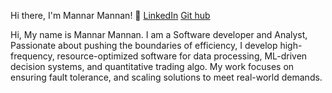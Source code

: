 Hi there, I'm Mannar Mannan! 👋
[LinkedIn](https://www.linkedin.com/in/mannar-mannan/) [Git hub](https://github.com/mannarn) 

Hi, My name is Mannar Mannan. I am a Software developer and Analyst, Passionate about pushing the boundaries of efficiency, I develop high-frequency, resource-optimized software for data processing, ML-driven decision systems, and quantitative trading algo. My work focuses on ensuring fault tolerance, and scaling solutions to meet real-world demands.
